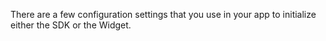 There are a few configuration settings that you use in your app to initialize either the SDK or the Widget.
